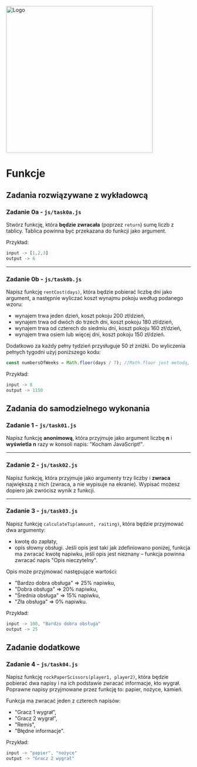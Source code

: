 <img alt="Logo" src="http://coderslab.pl/img/coderslab-logo.png" width="400">

#  Funkcje



## Zadania rozwiązywane z wykładowcą

### Zadanie 0a - `js/task0a.js`
Stwórz funkcję, która **będzie zwracała** (poprzez ```return```) sumę liczb z tablicy. Tablica powinna być przekazana do funkcji jako argument.

Przykład:
```JavaScript
input -> [1,2,3]
output -> 6
```

---

### Zadanie 0b - `js/task0b.js`
Napisz funkcję ```rentCost(days)```, która będzie pobierać liczbę dni jako argument, a następnie wyliczać koszt wynajmu pokoju według podanego wzoru:
* wynajem trwa jeden dzień, koszt pokoju 200 zł/dzień,
* wynajem trwa od dwóch do trzech dni, koszt pokoju 180 zł/dzień,
* wynajem trwa od czterech do siedmiu dni, koszt pokoju 160 zł/dzień,
* wynajem trwa osiem lub więcej dni, koszt pokoju 150 zł/dzień.

Dodatkowo za każdy pełny tydzień przysługuje 50 zł zniżki. Do wyliczenia pełnych tygodni użyj poniższego kodu:

```JavaScript
const numbersOfWeeks = Math.floor(days / 7); //Math.floor jest metodą, która zaokrągla liczbę w dół.
```

Przykład:
```JavaScript
input -> 8
output -> 1150
```


## Zadania do samodzielnego wykonania


### Zadanie 1 - `js/task01.js`

Napisz funkcję **anonimową**, która przyjmuje jako argument liczbę **n** i **wyświetla** **n** razy w konsoli napis: "Kocham JavaScript!".

---

### Zadanie 2 - `js/task02.js`

Napisz funkcję, która przyjmuje jako argumenty trzy liczby i **zwraca** największą z nich (zwraca, a nie wypisuje na ekranie). Wypisać możesz dopiero jak zwrócisz wynik z funkcji.

---

### Zadanie 3 - `js/task03.js`
Napisz funkcję `calculateTip(amount, raiting)`, która będzie przyjmować dwa argumenty:
* kwotę do zapłaty,
* opis słowny obsługi.
Jeśli opis jest taki jak zdefiniowano poniżej, funkcja ma zwracać kwotę napiwku, jeśli opis jest nieznany &ndash; funkcja powinna zwracać napis "Opis nieczytelny".

Opis może przyjmować następujące wartości:
* "Bardzo dobra obsługa" => 25% napiwku,
* "Dobra obsługa" => 20% napiwku,
* "Średnia obsługa" => 15% napiwku,
* "Zła obsługa" => 0% napiwku.

Przykład:
```JavaScript
input -> 100, "Bardzo dobra obsługa"
output -> 25
```

## Zadanie dodatkowe

### Zadanie 4 - `js/task04.js`
Napisz funkcję `rockPaperScissors(player1, player2)`, która będzie pobierać dwa napisy i na ich podstawie zwracać informacje, kto wygrał. Poprawne napisy przyjmowane przez funkcję to: papier, nożyce, kamień.

Funkcja ma zwracać jeden z czterech napisów:
* "Gracz 1 wygrał",
* "Gracz 2 wygrał",
* "Remis",
* "Błędne informacje".

Przykład:
```JavaScript
input -> "papier", "nożyce"
output -> "Gracz 2 wygrał"
```

